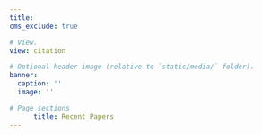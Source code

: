 ```yaml
---
title: 
cms_exclude: true

# View.
view: citation

# Optional header image (relative to `static/media/` folder).
banner:
  caption: ''
  image: ''

# Page sections
      title: Recent Papers
---
```

